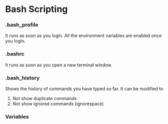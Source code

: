 # Bash Scripting


### .bash_profile 
It runs as soon as you login. All the environment variables are enabled once you login.

### .bashrc
It runs as soon as you open a new terminal window.

### .bash_history 
Shows the history of commands you have typed so far. It can be modified to
1. Not show duplicate commands
2. Not show ignored commands (ignorespace)

### Variables
